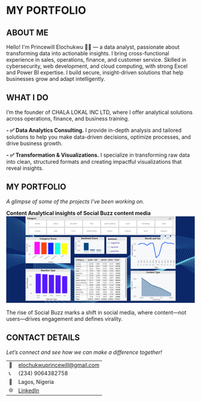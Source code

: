 # MY PORTFOLIO
<!--Section 1: Introduce your self-->
## ABOUT ME

Hello! I'm Princewill Elochukwu 🧑‍💻 — a data analyst, passionate about transforming data into actionable insights.
I bring cross-functional experience in sales, operations, finance, and customer service. Skilled in cybersecurity, web development, and cloud computing, with strong Excel and Power BI expertise.
I build secure, insight-driven solutions that help businesses grow and adapt intelligently.

<!--Mention your top/relevant skills here - core and soft skills-->
## WHAT I DO

I’m the founder of CHALA LOKAL INC LTD, where I offer analytical solutions across operations, finance, and business training.

**- ✅ Data Analytics Consulting.**
I provide in-depth analysis and tailored solutions to help you make data-driven decisions, optimize processes, and drive business growth. 

**- ✅ Transformation & Visualizations.**
I specialize in transforming raw data into clean, structured formats and creating impactful visualizations that reveal insights.



<!--Section 2: List 3-4 key projects-->
## MY PORTFOLIO 

*A glimpse of some of the projects I've been working on.*

**Content Analytical insights of Social Buzz content media**
![image](SBuzz_PowerBi.png)

The rise of Social Buzz marks a shift in social media, where content—not users—drives engagement and defines virality.

## CONTACT DETAILS

*Let’s connect and see how we can make a difference together!*
<table>
  <tbody>
    <tr>
      <td>📧</td>
      <td><a href="mailto:elochukwuprincewill@gmail.com">elochukwuprincewill@gmail.com</a></td>
    </tr>
    <tr>
      <td>📞</td>
      <td>(234) 9064382758</td>
    </tr>
    <tr>
      <td>📍</td>
      <td>Lagos, Nigeria</td>
    </tr>
    <tr>
      <td>🌐</td>
      <td><a href="https://linkedin.com/Elochukwu-Princewill">LinkedIn</a></td>
    </tr>
  </tbody>
</table>

   




